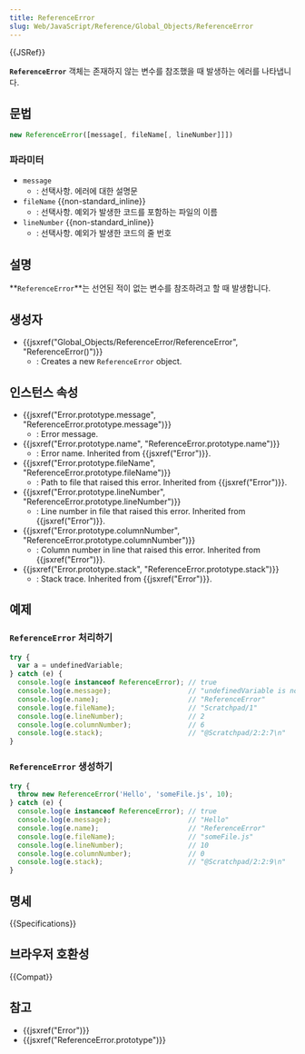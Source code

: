 ```yaml
---
title: ReferenceError
slug: Web/JavaScript/Reference/Global_Objects/ReferenceError
---
```

{{JSRef}}

**`ReferenceError`** 객체는 존재하지 않는 변수를 참조했을 때 발생하는 에러를 나타냅니다.

## 문법

```js
new ReferenceError([message[, fileName[, lineNumber]]])
```

### 파라미터

- `message`
  - : 선택사항. 에러에 대한 설명문
- `fileName` {{non-standard_inline}}
  - : 선택사항. 예외가 발생한 코드를 포함하는 파일의 이름
- `lineNumber` {{non-standard_inline}}
  - : 선택사항. 예외가 발생한 코드의 줄 번호

## 설명

**`ReferenceError`**는 선언된 적이 없는 변수를 참조하려고 할 때 발생합니다.

## 생성자

- {{jsxref("Global_Objects/ReferenceError/ReferenceError", "ReferenceError()")}}
  - : Creates a new `ReferenceError` object.

## 인스턴스 속성

- {{jsxref("Error.prototype.message", "ReferenceError.prototype.message")}}
  - : Error message.
- {{jsxref("Error.prototype.name", "ReferenceError.prototype.name")}}
  - : Error name. Inherited from {{jsxref("Error")}}.
- {{jsxref("Error.prototype.fileName", "ReferenceError.prototype.fileName")}}
  - : Path to file that raised this error. Inherited from {{jsxref("Error")}}.
- {{jsxref("Error.prototype.lineNumber", "ReferenceError.prototype.lineNumber")}}
  - : Line number in file that raised this error. Inherited from {{jsxref("Error")}}.
- {{jsxref("Error.prototype.columnNumber", "ReferenceError.prototype.columnNumber")}}
  - : Column number in line that raised this error. Inherited from {{jsxref("Error")}}.
- {{jsxref("Error.prototype.stack", "ReferenceError.prototype.stack")}}
  - : Stack trace. Inherited from {{jsxref("Error")}}.

## 예제

### `ReferenceError` 처리하기

```js
try {
  var a = undefinedVariable;
} catch (e) {
  console.log(e instanceof ReferenceError); // true
  console.log(e.message);                   // "undefinedVariable is not defined"
  console.log(e.name);                      // "ReferenceError"
  console.log(e.fileName);                  // "Scratchpad/1"
  console.log(e.lineNumber);                // 2
  console.log(e.columnNumber);              // 6
  console.log(e.stack);                     // "@Scratchpad/2:2:7\n"
}
```

### `ReferenceError` 생성하기

```js
try {
  throw new ReferenceError('Hello', 'someFile.js', 10);
} catch (e) {
  console.log(e instanceof ReferenceError); // true
  console.log(e.message);                   // "Hello"
  console.log(e.name);                      // "ReferenceError"
  console.log(e.fileName);                  // "someFile.js"
  console.log(e.lineNumber);                // 10
  console.log(e.columnNumber);              // 0
  console.log(e.stack);                     // "@Scratchpad/2:2:9\n"
}
```

## 명세

{{Specifications}}

## 브라우저 호환성

{{Compat}}

## 참고

- {{jsxref("Error")}}
- {{jsxref("ReferenceError.prototype")}}

